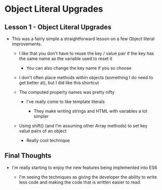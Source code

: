 # Object Literal Upgrades

## Lesson 1 - Object Literal Upgrades

- This was a fairly simple a straightforward lesson on a few Object literal improvements.

  - I like that you don't have to reuse the key / value pair if the key has the same name as the variable used to reset it

    - You can also change the key name if you so choose

  - I don't often place methods within objects (something I do need to get better at), but I did like this shortcut

  - The computed property names was pretty nifty

    - I've really come to like template literals

	  - They make writing strings and HTML with variables a lot simpler

  - Using shift() (and I'm assuming other Array methods) to set key value pairs of an object

    - Really cool technique

## Final Thoughts

- I'm really starting to enjoy the new features being implemented into ES6

  - I'm seeing the techniques as giving the developer the ability to write less code and making the code that is written easier to read
